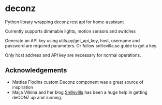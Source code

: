 # deconz
Python library wrapping deconz rest api for home-assistant

Currently supports dimmable lights, motion sensors and switches

Generate an API key using utils.py/get_api_key, host, username and password are required parameters. Or follow snillevilla.se guide to get a key.

Only host address and API key are necessary for normal operations.

## Acknowledgements
* Mattias Flodins custom Deconz component was a great source of inspiration
* Maija Vilkina and her blog [Snillevilla](https://snillevilla.se/) has been a huge help in getting deCONZ up and running.
